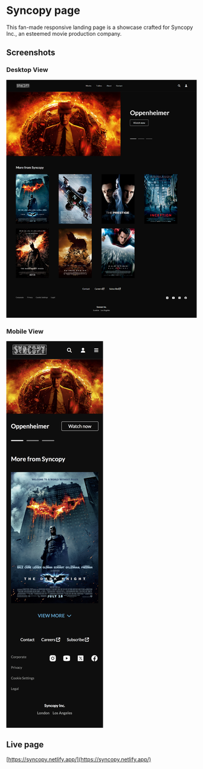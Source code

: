 # Syncopy page

This fan-made responsive landing page is a showcase crafted for Syncopy Inc., an esteemed movie production company.

## Screenshots

### Desktop View
![](screenshots/desktop.png)

### Mobile View
![](screenshots/mobile.jpg)

## Live page
[https://syncopy.netlify.app/](https://syncopy.netlify.app/)

